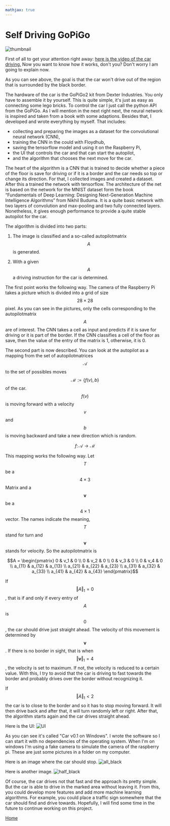 ```yaml
---
mathjax: true
---
```



# Self Driving GoPiGo

![thumbnail](/images/thumbnail.jpg) 

First of all to get your attention right away:
[here is the video of the car driving.](https://youtu.be/DT_9L6zDL5M)
Now you want to know how it works, don't you? Don't worry I am going to explain now. 

As you can see above, the goal is that the car won't drive out of the region that is surrounded by the black border.

The hardware of the car is the GoPiGo2 kit from Dexter Industries. You only have to assemble it by yourself. This is quite simple, it's just as easy as connecting some lego bricks.
To control the car I just call the python API from the GoPiGo. As I will mention in the next right next, the neural network is inspired and taken from a book with some adaptions. Besides that, I developed and wrote everything by myself.
That includes:

* collecting and preparing the images as a dataset for the convolutional neural network (CNN),
* training the CNN in the could with Floydhub,
* saving the tensorflow model and using it on the Raspberry Pi, 
* the UI that controls the car and that can start the autopilot,
* and the algorithm that chooses the next move for the car. 

The heart of the algorithm is a CNN that is trained to decide whether a piece of the floor is save for driving or if it is a border and the car needs so top or change its direction. For that, I collected images and created a dataset. After this a trained the network with tensorflow. 
The architecture of the net is based on the network for the MNIST dataset form the book “Fundamentals of Deep Learning: Designing Next-Generation Machine Intelligence Algorithms” from Nikhil Buduma. 
It is a quite basic network with two layers of convolution and max-pooling and two fully connected layers.
Nonetheless, it gives enough performance to provide a quite stable autopilot for the car. 



The algorithm is divided into two parts: 

1. The image is classified and a so-called autopilotmatrix $$A$$ is generated.

2. With a given $$A$$ a driving instruction for the car is determined. 


The first point works the following way. The camera of the Raspberry Pi takes a picture which is divided into a grid of size $$28 \times 28$$ pixel. As you can see in the pictures, only the cells corresponding to the autopilotmatrix $$A$$ are of interest. 
The CNN takes a cell as input and predicts if it is save for driving or it is part of the border. If the CNN classifies a cell of the floor as save, then the value of the entry of the matrix is 1, otherwise, it is 0.  


The second part is now described. You can look at the autopilot as a mapping from the set of autopilotmatrices $$\mathcal{A}$$ to the set of possibles moves $$\mathcal{M} := \{f(v), b\} $$ of the car. 
$$f(v)$$ is moving forward with a velocity $$v$$ and $$b$$ is moving backward and take a new direction which is random. 


$$ f \colon \mathcal{A} \to \mathcal{M}$$


This mapping works the following way. Let $$T$$ be a $$ 4 \times 3$$ Matrix and a $$\mathbf{v}$$ be a $$4 \times 1$$ vector. The names indicate the meaning, $$T$$ stand for turn and $$\mathbf{v}$$ stands for velocity. 
So the autopilotmatrix is 

 $$A = \begin{pmatrix}
 0 & v_1 & 0 \\
 0 & v_2 & 0 \\
 0 & v_3 & 0 \\ 
 0 & v_4 & 0 \\
 a_{11} &  a_{12} & a_{13}  \\
 a_{21} &  a_{22} & a_{23}  \\ 
 a_{31} &  a_{32} & a_{33}  \\
 a_{41} &  a_{42} & a_{43} 
 \end{pmatrix}$$
 
If $$\Vert A \Vert_1 = 0$$, that is if and only if every entry of $$A$$ is $$0$$, the car should drive just straight ahead. The velocity of this movement is determined by $$\mathbf{v}$$. If there is no border in sight, that is when $$ \Vert \mathbf{v} \Vert_1 = 4$$, the velocity is set to maximum. If not, the velocity is reduced to a certain value.
With this, I try to avoid that the car is driving to fast towards the border and probably drives over the border without recognizing it.  

If $$\Vert A \Vert_1 < 2$$ the car is to close to the border and so it has to stop moving forward. It will then drive back and after that, it will turn randomly left or right. After that, the algorithm starts again and the car drives straight ahead. 


Here is the UI:
![UI](/images/1.png)

As you can see it's called "Car v0.1 on Windows". I wrote the software so I can start it with no dependencies of the operating system. When I'm on windows I'm using a fake camera to simulate the camera of the raspberry pi.
These are just some pictures in a folder on my computer. 

Here is an image where the car should stop.
![all_black](/images/2.png)

Here is another image. 
![half_black](/images/3.png)


Of course, the car drives not that fast and the approach its pretty simple. But the car is able to drive in the marked area without leaving it. From this, you could develop more features and add more machine learning algorithms. For example, you could place a traffic sign somewhere that the car should find and drive towards. Hopefully, I will find some time in the future to continue working on this project. 


[Home](https://felix-ha.github.io)
